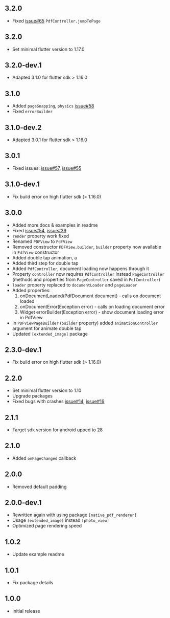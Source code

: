 ## 3.2.0

* Fixed [issue#65](https://github.com/rbcprolabs/packages.flutter/issues/65) `PdfController.jumpToPage`

## 3.2.0

* Set minimal flutter version to 1.17.0

## 3.2.0-dev.1

* Adapted 3.1.0 for flutter sdk > 1.16.0

## 3.1.0

* Added `pageSnapping`, `physics` [issue#58](https://github.com/rbcprolabs/packages.flutter/issues/58)
* Fixed `errorBuilder`

## 3.1.0-dev.2

* Adapted 3.0.1 for flutter sdk > 1.16.0

## 3.0.1

* Fixed issues: [issue#57](https://github.com/rbcprolabs/packages.flutter/issues/57), [issue#55](https://github.com/rbcprolabs/packages.flutter/issues/55) 

## 3.1.0-dev.1

* Fix build error on high flutter sdk (> 1.16.0)

## 3.0.0

* Added more docs & examples in readme
* Fixed [issue#54](https://github.com/rbcprolabs/packages.flutter/issues/54), [issue#39](https://github.com/rbcprolabs/packages.flutter/issues/39)
* `render` property work fixed
* Renamed `PDFView` to `PdfView`
* Removed constructor `PDFView.builder`, `builder` property now available in `PdfView` constructor
* Added double tap animation, a
* Added third step for  double tap
* Added `PdfController`, document loading now happens through it
* Property `controller` now requires `PdfController` instead `PageController` (methods and properties 
from `PageController` saved in `PdfController`)
* `loader` property replaced to `documentLoader` and `pageLoader`
* Added properties:
  1. onDocumentLoaded(PdfDocument document) - calls on document loaded
  2. onDocumentError(Exception error) - calls on loading document error
  3. Widget errorBuilder(Exception error) - show document loading error in PdfView
* In `PDFViewPageBuilder` (`builder` property) added `animationController` argument for animate double tap
* Updated `[extended_image]` package

## 2.3.0-dev.1

* Fix build error on high flutter sdk (> 1.16.0)

## 2.2.0

* Set minimal flutter version to 1.10
* Upgrade packages
* Fixed bugs with crashes [issue#14](https://github.com/rbcprolabs/packages.flutter/issues/14), [issue#16](https://github.com/rbcprolabs/packages.flutter/issues/16)

## 2.1.1

* Target sdk version for android upped to 28

## 2.1.0

* Added `onPageChanged` callback

## 2.0.0

* Removed default padding

## 2.0.0-dev.1
* Rewritten again with using package `[native_pdf_renderer]`
* Usage `[extended_image]` instead `[photo_view]`
* Optimized page rendering speed

## 1.0.2

* Update example readme

## 1.0.1

* Fix package details

## 1.0.0

* Initial release
